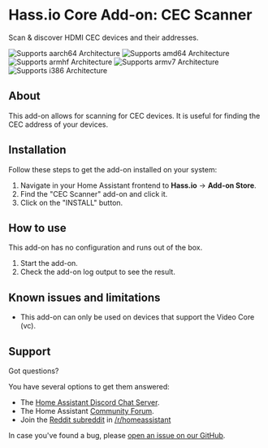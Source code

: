 # Hass.io Core Add-on: CEC Scanner

Scan & discover HDMI CEC devices and their addresses.

![Supports aarch64 Architecture][aarch64-shield] ![Supports amd64 Architecture][amd64-shield] ![Supports armhf Architecture][armhf-shield] ![Supports armv7 Architecture][armv7-shield] ![Supports i386 Architecture][i386-shield]

## About

This add-on allows for scanning for CEC devices. It is useful for finding
the CEC address of your devices.

## Installation

Follow these steps to get the add-on installed on your system:

1. Navigate in your Home Assistant frontend to **Hass.io** -> **Add-on Store**.
2. Find the "CEC Scanner" add-on and click it.
3. Click on the "INSTALL" button.

## How to use

This add-on has no configuration and runs out of the box.

1. Start the add-on.
2. Check the add-on log output to see the result.

## Known issues and limitations

- This add-on can only be used on devices that support the Video Core (vc).

## Support

Got questions?

You have several options to get them answered:

- The [Home Assistant Discord Chat Server][discord].
- The Home Assistant [Community Forum][forum].
- Join the [Reddit subreddit][reddit] in [/r/homeassistant][reddit]

In case you've found a bug, please [open an issue on our GitHub][issue].

[aarch64-shield]: https://img.shields.io/badge/aarch64-yes-green.svg
[amd64-shield]: https://img.shields.io/badge/amd64-yes-green.svg
[armhf-shield]: https://img.shields.io/badge/armhf-yes-green.svg
[armv7-shield]: https://img.shields.io/badge/armv7-yes-green.svg
[discord]: https://discord.gg/c5DvZ4e
[forum]: https://community.home-assistant.io
[i386-shield]: https://img.shields.io/badge/i386-yes-green.svg
[issue]: https://github.com/home-assistant/hassio-addons/issues
[reddit]: https://reddit.com/r/homeassistant
[repository]: https://github.com/hassio-addons/repository

